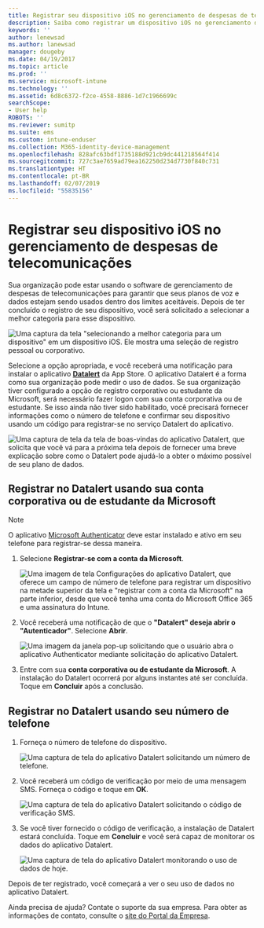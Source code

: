 ```yaml
---
title: Registrar seu dispositivo iOS no gerenciamento de despesas de telecomunicações com o Intune
description: Saiba como registrar um dispositivo iOS no gerenciamento de despesas de telecomunicações.
keywords: ''
author: lenewsad
ms.author: lanewsad
manager: dougeby
ms.date: 04/19/2017
ms.topic: article
ms.prod: ''
ms.service: microsoft-intune
ms.technology: ''
ms.assetid: 6d8c6372-f2ce-4558-8886-1d7c1966699c
searchScope:
- User help
ROBOTS: ''
ms.reviewer: sumitp
ms.suite: ems
ms.custom: intune-enduser
ms.collection: M365-identity-device-management
ms.openlocfilehash: 828afc63bdf1735188d921cb9dc441218564f414
ms.sourcegitcommit: 727c3ae7659ad79ea162250d234d7730f840c731
ms.translationtype: HT
ms.contentlocale: pt-BR
ms.lasthandoff: 02/07/2019
ms.locfileid: "55835156"
---
```

# <a name="enroll-your-ios-device-in-telecom-expense-management"></a>Registrar seu dispositivo iOS no gerenciamento de despesas de telecomunicações

Sua organização pode estar usando o software de gerenciamento de despesas de telecomunicações para garantir que seus planos de voz e dados estejam sendo usados dentro dos limites aceitáveis. Depois de ter concluído o registro de seu dispositivo, você será solicitado a selecionar a melhor categoria para esse dispositivo.

  ![Uma captura da tela "selecionando a melhor categoria para um dispositivo" em um dispositivo iOS. Ele mostra uma seleção de registro pessoal ou corporativo.](./media/ios-enroll-10-tem-select-best-category.png)

Selecione a opção apropriada, e você receberá uma notificação para instalar o aplicativo [__Datalert__](https://itunes.apple.com/app/datalert/id771029268?mt=8) da App Store. O aplicativo Datalert é a forma como sua organização pode medir o uso de dados. Se sua organização tiver configurado a opção de registro corporativo ou estudante da Microsoft, será necessário fazer logon com sua conta corporativa ou de estudante. Se isso ainda não tiver sido habilitado, você precisará fornecer informações como o número de telefone e confirmar seu dispositivo usando um código para registrar-se no serviço Datalert do aplicativo.

  ![Uma captura de tela da tela de boas-vindas do aplicativo Datalert, que solicita que você vá para a próxima tela depois de fornecer uma breve explicação sobre como o Datalert pode ajudá-lo a obter o máximo possível de seu plano de dados.](./media/ios-enroll-11-tem-datalert-setup.png)

## <a name="enroll-into-datalert-using-your-microsoft-work-or-school-account"></a>Registrar no Datalert usando sua conta corporativa ou de estudante da Microsoft

> [!NOTE]
> O aplicativo [Microsoft Authenticator](https://docs.microsoft.com/azure/multi-factor-authentication/end-user/microsoft-authenticator-app-how-to) deve estar instalado e ativo em seu telefone para registrar-se dessa maneira.

1. Selecione __Registrar-se com a conta da Microsoft__.

   ![Uma imagem de tela Configurações do aplicativo Datalert, que oferece um campo de número de telefone para registrar um dispositivo na metade superior da tela e "registrar com a conta da Microsoft" na parte inferior, desde que você tenha uma conta do Microsoft Office 365 e uma assinatura do Intune.](./media/ios-enroll-11a-tem-datalert-enroll-msft-account.png)

2. Você receberá uma notificação de que o __"Datalert" deseja abrir o "Autenticador"__. Selecione __Abrir__.

   ![Uma imagem da janela pop-up solicitando que o usuário abra o aplicativo Authenticator mediante solicitação do aplicativo Datalert.](./media/ios-enroll-11b-tem-datalert-open-authenticator.png)

3. Entre com sua __conta corporativa ou de estudante da Microsoft__. A instalação do Datalert ocorrerá por alguns instantes até ser concluída. Toque em __Concluir__ após a conclusão.

## <a name="enroll-into-datalert-using-your-phone-number"></a>Registrar no Datalert usando seu número de telefone

1. Forneça o número de telefone do dispositivo.

   ![Uma captura de tela do aplicativo Datalert solicitando um número de telefone.](./media/ios-enroll-12-tem-datalert-phone-number.png)

2. Você receberá um código de verificação por meio de uma mensagem SMS. Forneça o código e toque em __OK__.

   ![Uma captura de tela do aplicativo Datalert solicitando o código de verificação SMS.](./media/ios-enroll-13-tem-datalert-sms.png)

3. Se você tiver fornecido o código de verificação, a instalação de Datalert estará concluída. Toque em __Concluir__ e você será capaz de monitorar os dados do aplicativo Datalert.

   ![Uma captura de tela do aplicativo Datalert monitorando o uso de dados de hoje.](./media/ios-enroll-14-tem-datalert-monitoring-active.png)

Depois de ter registrado, você começará a ver o seu uso de dados no aplicativo Datalert.

Ainda precisa de ajuda? Contate o suporte da sua empresa. Para obter as informações de contato, consulte o [site do Portal da Empresa](https://go.microsoft.com/fwlink/?linkid=2010980).
